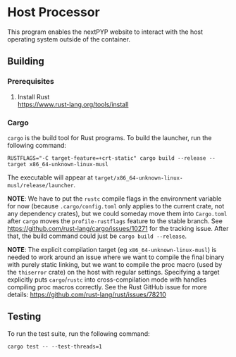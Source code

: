 
# Host Processor

This program enables the nextPYP website to interact with the
host operating system outside of the container.


## Building

### Prerequisites

1. Install Rust \
   https://www.rust-lang.org/tools/install


### Cargo

`cargo` is the build tool for Rust programs.
To build the launcher, run the following command:

```shell
RUSTFLAGS="-C target-feature=+crt-static" cargo build --release --target x86_64-unknown-linux-musl
```

The executable will appear at `target/x86_64-unknown-linux-musl/release/launcher`.

**NOTE**: We have to put the `rustc` compile flags in the environment variable
for now (because `.cargo/config.toml` only applies to the current crate,
not any dependency crates), but we could someday move them into `Cargo.toml`
after `cargo` moves the `profile-rustflags` feature to the stable branch.
See https://github.com/rust-lang/cargo/issues/10271 for the tracking issue.
After that, the build command could just be `cargo build --release`.

**NOTE**: The explicit compilation target (eg `x86_64-unknown-linux-musl`)
is needed to work around an issue where we want to compile the final binary
with purely static linking, but we want to compile the proc macro
(used by the `thiserror` crate) on the host with regular settings.
Specifying a target explicitly puts `cargo`/`rustc` into cross-compilation
mode with handles compiling proc macros correctly. See the Rust GitHub issue
for more details:
https://github.com/rust-lang/rust/issues/78210


## Testing

To run the test suite, run the following command:

```shell
cargo test -- --test-threads=1
```
